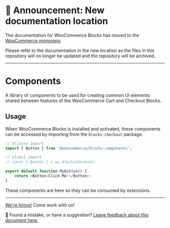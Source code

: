# 📣 Announcement: New documentation location

The documentation for WooCommerce Blocks has moved to the [WooCommerce monorepo](https://github.com/woocommerce/woocommerce/tree/trunk/plugins/woocommerce-blocks/docs/).

Please refer to the documentation in the new location as the files in this repository will no longer be updated and the repository will be archived.

---

# Components <!-- omit in toc -->

A library of components to be used for creating common UI elements shared between features of the WooCommerce Cart and Checkout Blocks.

## Usage

When WooCommerce Blocks is installed and activated, these components can be accessed by importing from the `blocks-checkout` package.

```ts
// Aliased import
import { Button } from '@woocommerce/blocks-components';

// Global import
// const { Button } = wc.blocksCheckout;

export default function MyButton() {
	return <Button>Click Me!</Button>;
}
```

These components are here so they can be consumed by extensions.

<!-- FEEDBACK -->

---

[We're hiring!](https://woocommerce.com/careers/) Come work with us!

🐞 Found a mistake, or have a suggestion? [Leave feedback about this document here.](https://github.com/woocommerce/woocommerce-blocks/issues/new?assignees=&labels=type%3A+documentation&template=--doc-feedback.md&title=Feedback%20on%20./packages/checkout/components/README.md)

<!-- /FEEDBACK -->
